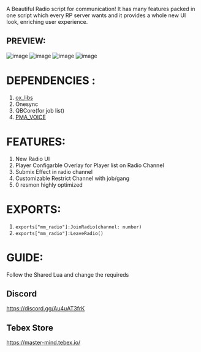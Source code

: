 A Beautiful Radio script for communication! It has many features packed in one script which every RP server wants and it provides a whole new UI look, enriching user experience.


## PREVIEW:
![image](https://cdn.discordapp.com/attachments/1157002364599943219/1161040806212276224/20231010023913_1.jpg?ex=6536da83&is=65246583&hm=079270e252cfd45227ac532b39c5105b2e33f1e133e47c15ed1a8446b4a66c42&)
![image](https://imgur.com/D4G1Mgf.png)
![image](https://imgur.com/CBvLgY4.png)
![image](https://imgur.com/VyqOJd0.png)

# DEPENDENCIES :  
1. [ox_libs](https://github.com/overextended/ox_lib)
2. Onesync
3. QBCore(for job list)
4. [PMA_VOICE](https://github.com/AvarianKnight/pma-voice)

# FEATURES:
1. New Radio UI
2. Player Configarble Overlay for Player list on Radio Channel
3. Submix Effect in radio channel
4. Customizable Restrict Channel with job/gang
5. 0 resmon highly optimized

# EXPORTS:
1. `exports["mm_radio"]:JoinRadio(channel: number)`
2. `exports["mm_radio"]:LeaveRadio()`

# GUIDE:
Follow the Shared Lua and change the requireds

## Discord
https://discord.gg/Au4uAT3frK

## Tebex Store
https://master-mind.tebex.io/
